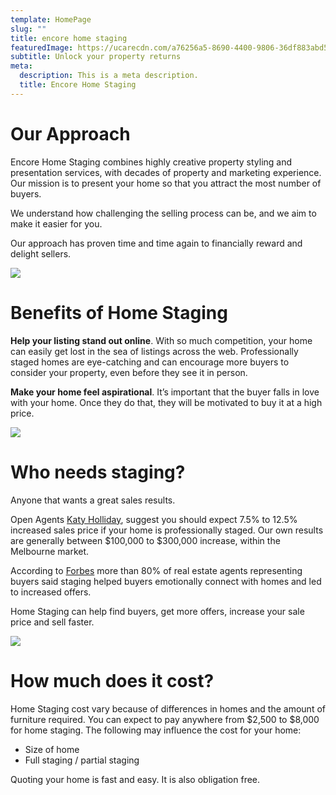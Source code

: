 ```yaml
---
template: HomePage
slug: ""
title: encore home staging
featuredImage: https://ucarecdn.com/a76256a5-8690-4400-9806-36df883abd5b/
subtitle: Unlock your property returns
meta:
  description: This is a meta description.
  title: Encore Home Staging
---
```

# Our Approach

Encore Home Staging combines highly creative property styling and presentation services, with decades of property and marketing experience. Our mission is to present your home so that you attract the most number of buyers. 

We understand how challenging the selling process can be, and we aim to make it easier for you. 

Our approach has proven time and time again to financially reward and delight sellers.

![](https://ucarecdn.com/f87e2c83-51d5-4032-a4e0-aad31ec0f33c/-/preview/-/enhance/91/)

# Benefits of Home Staging

**Help your listing stand out online**. With so much competition, your home can easily get lost in the sea of listings across the web. Professionally staged homes are eye-catching and can encourage more buyers to consider your property, even before they see it in person.

**Make your home feel aspirational**. It’s important that the buyer falls in love with your home. Once they do that, they will be motivated to buy it at a high price. 

![](https://ucarecdn.com/3c59a6b2-1e69-4cb5-932a-8d72ebf760d1/-/preview/-/enhance/93/)

# Who needs staging?

Anyone that wants a great sales results. 

Open Agents [Katy Holliday](https://www.openagent.com.au/blog/expert-guide-property-styling), suggest you should expect 7.5% to 12.5% increased sales price if your home is professionally staged. Our own results are generally between $100,000 to $300,000 increase, within the Melbourne market. 

According to [Forbes](https://www.forbes.com/advisor/mortgages/is-home-staging-worth-it/) more than 80% of real estate agents representing buyers said staging helped buyers emotionally connect with homes and led to increased offers. 

[](https://www.homeadvisor.com/)Home Staging can help find buyers, get more offers, increase your sale price and sell faster.  

![](https://ucarecdn.com/530e4c02-4e85-43de-9fcc-9062b9ec8b69/-/crop/1633x2322/0,45/-/preview/)

# How much does it cost?

Home Staging cost vary because of differences in homes and the amount of furniture required.  You can expect to pay anywhere from $2,500 to $8,000 for home staging. The following may influence the cost for your home:

* Size of home
* Full staging / partial staging

Quoting your home is fast and easy. It is also obligation free.